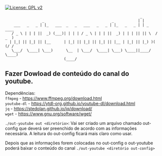 
[![License: GPL v2](https://img.shields.io/badge/License-GPL%20v2-blue.svg)](https://www.gnu.org/licenses/old-licenses/gpl-2.0.en.html)


```
                                                              _            
                 _                               _           | |           
    ___   _   _ | |_   ___  _   _   ___   _   _ | |_   _   _ | | _    ____ 
   / _ \ | | | ||  _) (___)| | | | / _ \ | | | ||  _) | | | || || \  / _  )
  | |_| || |_| || |__      | |_| || |_| || |_| || |__ | |_| || |_) )( (/ / 
   \___/  \____| \___)      \__  | \___/  \____| \___) \____||____/  \____)
                           (____/                                          

```

## Fazer Dowload de conteúdo do canal do youtube.

Dependências: <br />
`ffmpeg` - https://www.ffmpeg.org/download.html <br />
`youtube-dl` - https://ytdl-org.github.io/youtube-dl/download.html <br />
`jq` - https://stedolan.github.io/jq/download/ <br />
`wget` - https://www.gnu.org/software/wget/ <br />

`./out-youtube out <diretório>`: Vai ser criado um arquivo chamado out-config que deverá ser preenchido de acordo
com as informações necessária. A leitura do out-config ficará mais claro como usar.

Depois que as informações forem colocadas no out-config o out-youtube poderá baixar
o conteúdo do canal `./out-youtube <diretório out-config>`




